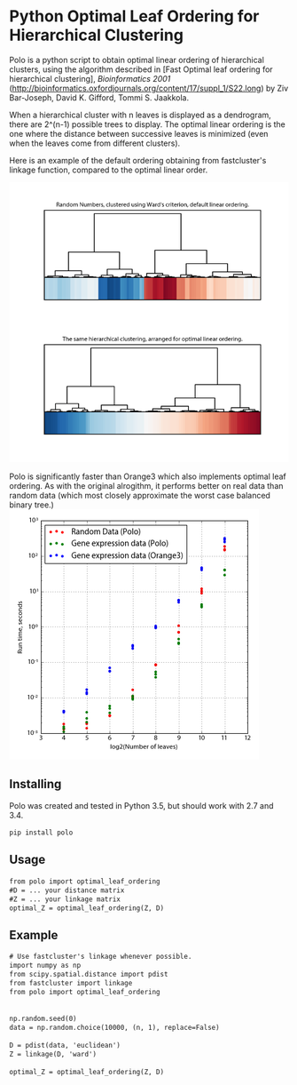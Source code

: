 Python Optimal Leaf Ordering for Hierarchical Clustering
========================================================

Polo is a python script to obtain optimal linear ordering of hierarchical clusters, 
using the algorithm described in [Fast Optimal leaf ordering for hierarchical clustering], *Bioinformatics 2001*
(http://bioinformatics.oxfordjournals.org/content/17/suppl_1/S22.long) 
by Ziv Bar-Joseph, David K. Gifford, Tommi S. Jaakkola.

When a hierarchical cluster with n leaves is displayed as a dendrogram, there are 
2^(n-1) possible trees to display. The optimal linear ordering is the one where the
distance between successive leaves is minimized (even when the leaves come from different
clusters).

Here is an example of the default ordering obtaining from fastcluster's linkage function,
compared to the optimal linear order.

![Comparison of default order with optimal order](./data/demo.png)

Polo is significantly faster than Orange3 which also implements optimal leaf ordering.
As with the original alrogithm, it performs better on real data than random data (which 
most closely approximate the worst case balanced binary tree.)
![Benchmark compared to Orange3](./data/bench.png)


Installing
----------
Polo was created and tested in Python 3.5, but should work with 2.7 and 3.4.

    pip install polo


Usage
-----

    from polo import optimal_leaf_ordering
    #D = ... your distance matrix
    #Z = ... your linkage matrix
    optimal_Z = optimal_leaf_ordering(Z, D)


Example
-------

    # Use fastcluster's linkage whenever possible. 
    import numpy as np
    from scipy.spatial.distance import pdist
    from fastcluster import linkage
    from polo import optimal_leaf_ordering


    np.random.seed(0)
    data = np.random.choice(10000, (n, 1), replace=False)

    D = pdist(data, 'euclidean')
    Z = linkage(D, 'ward')
    
    optimal_Z = optimal_leaf_ordering(Z, D)

